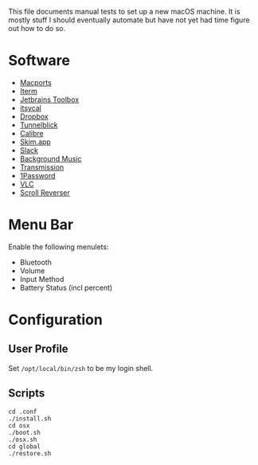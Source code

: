 This file documents manual tests to set up a new macOS machine.
It is mostly stuff I should eventually automate but have not yet had time figure out how to do so.

# Software

- [Macports](https://www.macports.org/)
- [Iterm](https://www.iterm2.com/)
- [Jetbrains Toolbox](https://www.jetbrains.com/toolbox/app/)
- [itsycal](https://www.mowglii.com/itsycal/)
- [Dropbox](https://dropbox.com/)
- [Tunnelblick](https://tunnelblick.net/)
- [Calibre](https://calibre-ebook.com/)
- [Skim.app](https://skim-app.sourceforge.io/)
- [Slack](https://slack.com/)
- [Background Music](https://github.com/kyleneideck/BackgroundMusic)
- [Transmission](https://transmissionbt.com/)
- [1Password](https://1password.com/)
- [VLC](https://www.videolan.org/vlc/index.html)
- [Scroll Reverser](https://pilotmoon.com/scrollreverser/)

# Menu Bar

Enable the following menulets:

- Bluetooth
- Volume
- Input Method
- Battery Status (incl percent)

# Configuration

## User Profile
Set `/opt/local/bin/zsh` to be my login shell.

## Scripts
```
cd .conf
./install.sh
cd osx
./boot.sh
./osx.sh
cd global
./restore.sh
```
